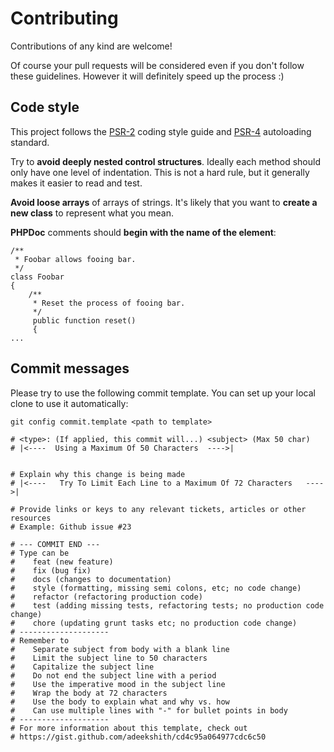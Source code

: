 # Contributing

Contributions of any kind are welcome!

Of course your pull requests will be considered even if you don't follow these guidelines. However it will definitely speed up the process :) 

## Code style

This project follows the [PSR-2](http://www.php-fig.org/psr/psr-2/) coding style guide and [PSR-4](http://www.php-fig.org/psr/psr-4/) autoloading standard.

Try to **avoid deeply nested control structures**. Ideally each method should only have one level of indentation.
This is not a hard rule, but it generally makes it easier to read and test.

**Avoid loose arrays** of arrays of strings. It's likely that you want to **create a new class** to represent what you mean.

**PHPDoc** comments should **begin with the name of the element**:

```
/**
 * Foobar allows fooing bar.
 */
class Foobar
{
    /**
     * Reset the process of fooing bar.
     */
     public function reset()
     {
...
```

## Commit messages
Please try to use the following commit template. You can set up your local clone to use it automatically:

`git config commit.template <path to template>`

```
# <type>: (If applied, this commit will...) <subject> (Max 50 char)
# |<----  Using a Maximum Of 50 Characters  ---->|


# Explain why this change is being made
# |<----   Try To Limit Each Line to a Maximum Of 72 Characters   ---->|

# Provide links or keys to any relevant tickets, articles or other resources
# Example: Github issue #23

# --- COMMIT END ---
# Type can be
#    feat (new feature)
#    fix (bug fix)
#    docs (changes to documentation)
#    style (formatting, missing semi colons, etc; no code change)
#    refactor (refactoring production code)
#    test (adding missing tests, refactoring tests; no production code change)
#    chore (updating grunt tasks etc; no production code change)
# --------------------
# Remember to
#    Separate subject from body with a blank line
#    Limit the subject line to 50 characters
#    Capitalize the subject line
#    Do not end the subject line with a period
#    Use the imperative mood in the subject line
#    Wrap the body at 72 characters
#    Use the body to explain what and why vs. how
#    Can use multiple lines with "-" for bullet points in body
# --------------------
# For more information about this template, check out
# https://gist.github.com/adeekshith/cd4c95a064977cdc6c50
```
